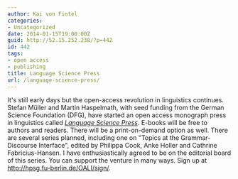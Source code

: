 ```yaml
---
author: Kai von Fintel
categories:
- Uncategorized
date: 2014-01-15T19:00:00Z
guid: http://52.15.252.238/?p=442
id: 442
tags:
- open access
- publishing
title: Language Science Press
url: /language-science-press/
---
```


It's still early days but the open-access revolution in linguistics continues. Stefan Müller and Martin Haspelmath, with seed funding from the German Science Foundation (DFG), have started an open access monograph press in linguistics called [*Language Science Press*](http://langsci-press.org). E-books will be free to authors and readers. There will be a print-on-demand option as well. There are several series planned, including one on "Topics at the Grammar-Discourse Interface", edited by Philippa Cook, Anke Holler and Cathrine Fabricius-Hansen. I have enthusiastically agreed to be on the editorial board of this series. You can support the venture in many ways. Sign up at <http://hpsg.fu-berlin.de/OALI/sign/>.
